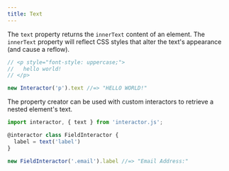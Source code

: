 ```yaml
---
title: Text
---
```


The `text` property returns the `innerText` content of an element. The
`innerText` property will reflect CSS styles that alter the text's appearance
(and cause a reflow).

``` javascript
// <p style="font-style: uppercase;">
//   hello world!
// </p>

new Interactor('p').text //=> "HELLO WORLD!"
```

The property creator can be used with custom interactors to retrieve a nested
element's text.

``` javascript
import interactor, { text } from 'interactor.js';

@interactor class FieldInteractor {
  label = text('label')
}

new FieldInteractor('.email').label //=> "Email Address:"
```
